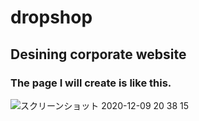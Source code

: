 # dropshop
 ## Desining corporate website
 ### The page I will create is like this.

 ![スクリーンショット 2020-12-09 20 38 15](https://user-images.githubusercontent.com/66983614/101625526-ddf3a080-3a5e-11eb-9570-77a9541bef30.png)
